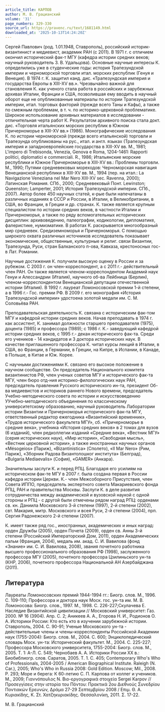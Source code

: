 ```yaml
---
article_title: КАРПОВ
author: М. В. Грацианский
volume: '31'
page_numbers: 329-330
source_url: https://pravenc.ru/text/1681149.html
downloaded_at: '2025-10-13T14:24:20Z'
---
```


Сергей Павлович (род. 1.01.1948, Ставрополь), российский историк-византинист и медиевист, академик РАН (с 2011). В 1971 г. с отличием окончил исторический фак-т МГУ (кафедра истории средних веков; научный руководитель З. В. Удальцова). Основные научные интересы К. определились уже в студенческие годы: история Трапезундской империи и черноморской торговли итал. морских республик (Генуя и Венеция). В 1974 г. К. защитил канд. дис. «Трапезундская империя и государства Европы в XIII-XV вв.». Чрезвычайно важной для становления К. как ученого стала работа в российских и зарубежных архивах Италии, Франции и США, позволившая ему вводить в научный оборот еще не опубликованные материалы по истории Трапезундской империи, итал. торговых факторий (прежде всего Таны и Кафы), а также по смежным проблемам, в т. ч. по историко-церковной проблематике. Широкое использование архивных материалов в исследовании - отличительная черта работ К. Результатом архивного поиска стала докт. дис. «Торговля итальянских морских республик в Южном Причерноморье в XIII-XV вв.» (1986). Монографические исследования К. по истории черноморской (прежде всего итальянской) торговли и Трапезунда опубликованы на рус., итал. и англ. языках (Трапезундская империя и западноевропейские государства в XIII-XV вв. М., 1981; L'impero di Trebisonda, Venezia, Genova e Roma, 1204-1461: Rapporti politici, diplomatici e commerciali. R., 1986; Итальянские морские pеспублики и Южное Причерноморье в XIII-XV вв.: Проблемы торговли. М., 1990; Путями средневековых мореходов: Черноморская навигация Венецианской республики в XIII-XV вв. М., 1994 (пер. на итал.: La Navigazione Veneziana nel Mar Nero XIII-XV sec. Ravenna, 2000); Латинская Романия. СПб., 2000; Средневековый Понт. Lewinston; Queenston; Lamperter, 2001; История Трапезундской империи. СПб., 2007). Автор более 450 научных статей, к-рые были напечатаны в различных изданиях в СССР и России, в Италии, в Великобритании, в США, во Франции, в Греции и др. странах. К. также является крупным специалистом по истории средних веков, в частности Италии и Причерноморья, а также по ряду вспомогательных исторических дисциплин: архивоведению, палеографии, кодикологии, дипломатике, фалеристике, нумизматике. В работах К. раскрывается многообразный мир средневек. Средиземноморья и Причерноморья. С помощью широкого охвата различных источников исследователь показывает экономические, общественные, культурные и религ. связи Византии, Трапезунда, Руси, стран Балканского п-ова, Кавказа, крестоносных гос-в Лат. Романии.

Научные достижения К. получили высокую оценку в России и за рубежом. С 2003 г. он член-корреспондент, а с 2011 г.- действительный член РАН. Он также является членом-корреспондентом Академий наук Генуи и Алессандрии (Италия), научного об-ва Лейбница (Берлин), членом-корреспондентом Венецианской депутации отечественной истории (Италия). В 1992 г. лауреат Ломоносовской премии 1-й степени, а в 1996 г.- Гос. премии РФ. В 2009 г. его монография «История Трапезундской империи» удостоена золотой медали им. С. М. Соловьёва РАН.

Преподавательская деятельность К. связана с историческим фак-том МГУ и кафедрой истории средних веков. Начав преподавать в 1974 г. как ассистент, К. занимал должности старшего преподавателя (1975), доцента (1985) и профессора (1989); с 1986 г. К.- заведующий кафедрой истории средних веков, с 1995 г.- декан исторического фак-та. Среди его учеников - 14 кандидатов и 3 доктора исторических наук. В качестве приглашенного профессора К. читал курсы лекций в Италии, в США, во Франции, в Германии, в Греции, на Кипре, в Испании, в Канаде, в Польше, в Китае и Юж. Корее.

С научными достижениями К. связано его высокое положение в научном сообществе. Он председатель Национального комитета византинистов РФ, член ученых советов МГУ и исторического фак-та МГУ, член бюро отд-ния историко-филологических наук РАН, председатель правления Русского исторического ин-та, президент Об-ва медиевистов и историков раннего Нового времени, председатель Учебно-методического совета по истории и искусствоведению УУчебно-методического объединения по классическому университетскому образованию, научный руководитель Лаборатории истории Византии и Причерноморья исторического фак-та МГУ, ответственный редактор ежегодника «Византийский временник», «Трудов исторического факультета МГУ», сб. «Причерноморье в средние века», учебника «История средних веков» в 2 томах для вузов (6 изданий), член редколлегии изданий «Средние века», «Вестник МГУ» (серия исторических наук), «Мир истории», «Свободная мысль», «Вестник церковной истории», а также иностранных научных органов «Mésogeios» (Париж), «Bizantinistica» (Сполето), «Il Mar Nero» (Рим, Париж), «Зборник Радова Византолошког института» (Белград), «Bulgaria Mediaevalis» (София), «GAMER» (Анкара).

Значительны заслуги К. и перед РПЦ. Благодаря его усилиям на историческом фак-те МГУ в 2007 г. была создана первая в России кафедра истории Церкви. К.- член Межсоборного Присутствия, член Совета ИППО, председатель экспертного совета Макариевского фонда РПЦ, РАН и правительства Москвы. Заслуги К. в деле развития сотрудничества между академической и вузовской наукой с одной стороны и РПЦ - с другой были отмечены рядом наград РПЦ: орденами св. кн. Даниила Московского 3-й степени (1997), 2-й степени (2002), свт. Макария, митр. Московского и всея Руси, 2-й степени (2004), прп. Сергия Радонежского 2-й степени (2007).

К. имеет также ряд гос., иностранных, академических и иных наград: орден Дружбы (2005), орден Почета (2009), орден св. Анны 3-й степени (Российский Императорский Дом, 2011), орден Академических пальм (Франция, 2004), медаль им. акад. С. И. Вавилова (фонд «Знание» им. С. И. Вавилова, 2008), звания почетного работника высшего профессионального образования РФ (1998), заслуженного профессора МГУ (2005), почетного профессора Цзилиньского ун-та (КНР, 2006), почетного профессора Национальной АН Азербайджана (2011).

## Литература

Лауреаты Ломоносовских премий 1944-1994 гг.: Биогр. слов. М., 1996. С. 109-110; Профессора и доктора наук Моск. гос. ун-та им. М. В. Ломоносова: Биогр. слов., 1997. М., 1998. С. 226-227;Скулачева Е. Наследие Византийской цивилизации // Московский университет: Газ. 2000. № 16 (3904). Апр. С. 2; Аникеев А. А., Егорова Н. И., Родионов О. А. Историки России: Кто есть кто в изучении зарубежной истории. Ставрополь, 2004. С. 90-91; Ученые Московского ун-та - действительные члены и члены-корреспонденты Российской Академии наук (1755-2004): Биогр. слов. М., 2004. С. 600; Энциклопедический словарь Моск. ун-та: Исторический факультет. М., 2004. С. 225-227; Профессора Московского университета, 1755-2004: Биогр. слов. М., 2005. Т. 1: А-Л. С. 549; Чернобаев А. А. Историки России XX в.: Биобиблиогр. слов. Саратов, 2005. Т. 1. С. 405; Contemporary Who's Who of Professionals, 2004-2005 / American Biographical Institute. Raleigh (N. Car.), 2005; Who's Who in Russia 2008: Gold Edition. Moscow; Mil., 2008. P. 293; Море и берега: К 60-летию С. П. Карпова от коллег и учеников. М., 2009; Γιαννόπουλος Ν. Βιο-εργογραφικά στοιχεία Sergei Karpov // 
Προσεγγίσεις στην ιστορία του Πόντου: Πρακτικά 2ου Διεθνούς Συνεδρίου Ποντιακών Ερευνών, Δράμα 27-29 
Σεπτεμβρίου 2008 / 
Επιμ. Θ. Α. Κυριακίδης, Κ. Στ. Χατζηκυριακίδης. Θεσσαλονίκη, 2011. Σ. 17-22.

М. В. Грацианский
